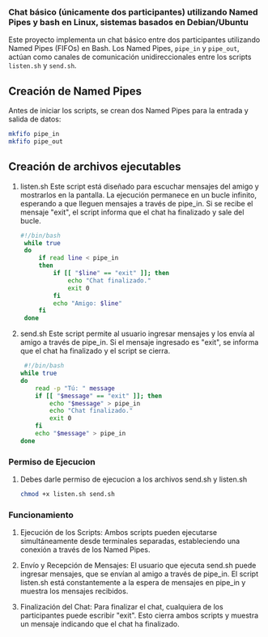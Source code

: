 ### Chat básico (únicamente dos participantes) utilizando Named Pipes y bash en Linux, sistemas basados en Debian/Ubuntu 

Este proyecto implementa un chat básico entre dos participantes utilizando Named Pipes (FIFOs) en Bash. Los Named Pipes, `pipe_in` y `pipe_out`, actúan como canales de comunicación unidireccionales entre los scripts `listen.sh` y `send.sh`.

## Creación de Named Pipes

Antes de iniciar los scripts, se crean dos Named Pipes para la entrada y salida de datos:

  ```bash
  mkfifo pipe_in
  mkfifo pipe_out
  ```

## Creación de archivos ejecutables
1. listen.sh
Este script está diseñado para escuchar mensajes del amigo y mostrarlos en la pantalla. La ejecución permanece en un bucle infinito, esperando a que lleguen mensajes a través de pipe_in. Si se recibe el mensaje "exit", el script informa que el chat ha finalizado y sale del bucle.

   ```bash
   #!/bin/bash
    while true
    do
        if read line < pipe_in
        then
            if [[ "$line" == "exit" ]]; then
                echo "Chat finalizado."
                exit 0
            fi
            echo "Amigo: $line"
        fi
    done
   ```

2. send.sh
Este script permite al usuario ingresar mensajes y los envía al amigo a través de pipe_in. Si el mensaje ingresado es "exit", se informa que el chat ha finalizado y el script se cierra.

    ```bash
     #!/bin/bash
    while true
    do
        read -p "Tú: " message
        if [[ "$message" == "exit" ]]; then
            echo "$message" > pipe_in
            echo "Chat finalizado."
            exit 0
        fi
        echo "$message" > pipe_in
    done
    ```

### Permiso de Ejecucion

1. Debes darle permiso de ejecucion a los archivos send.sh y listen.sh

   ```bash
   chmod +x listen.sh send.sh
   ```

### Funcionamiento

1. Ejecución de los Scripts: Ambos scripts pueden ejecutarse simultáneamente desde terminales separadas, estableciendo una conexión a través de los Named Pipes.

2. Envío y Recepción de Mensajes: El usuario que ejecuta send.sh puede ingresar mensajes, que se envían al amigo a través de pipe_in. El script listen.sh está constantemente a la espera de mensajes en pipe_in y muestra los mensajes recibidos.

3. Finalización del Chat: Para finalizar el chat, cualquiera de los participantes puede escribir "exit". Esto cierra ambos scripts y muestra un mensaje indicando que el chat ha finalizado.
